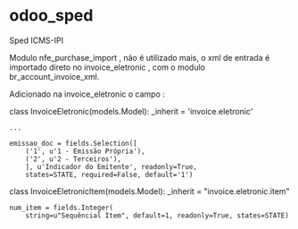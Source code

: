 # odoo_sped
Sped ICMS-IPI

Modulo nfe_purchase_import , não é utilizado mais, o xml de entrada é importado direto no invoice_eletronic , com o modulo br_account_invoice_xml.

Adicionado na invoice_eletronic o campo :

class InvoiceEletronic(models.Model):
    _inherit = 'invoice.eletronic'
    
    ... 
    
    emissao_doc = fields.Selection([
        ('1', u'1 - Emissão Própria'),
        ('2', u'2 - Terceiros'),
        ], u'Indicador do Emitente', readonly=True, 
        states=STATE, required=False, default='1')
        
        
 class InvoiceEletronicItem(models.Model):
    _inherit = "invoice.eletronic.item"
    
    
    num_item = fields.Integer(
        string=u"Sequêncial Item", default=1, readonly=True, states=STATE)
        
        
